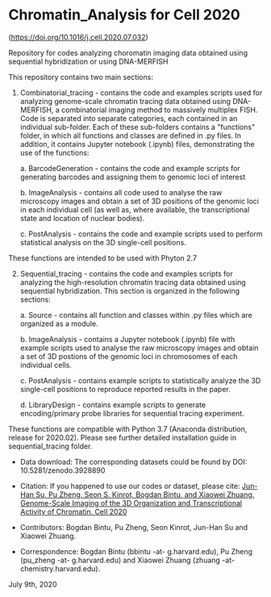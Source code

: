 # Chromatin_Analysis for Cell 2020 

(https://doi.org/10.1016/j.cell.2020.07.032)

Repository for codes analyzing choromatin imaging data obtained using sequential hybridization or using DNA-MERFISH

This repository contains two main sections:
1. Combinatorial_tracing - contains the code and examples scripts used for analyzing genome-scale chromatin tracing data obtained using DNA-MERFISH, a combinatorial imaging method to massively multiplex FISH. Code is separated into separate categories, each contained in an individual sub-folder. Each of these sub-folders contains a "functions" folder, in which all functions and classes are defined in .py files. In addition, it contains Jupyter notebook (.ipynb) files, demonstrating the use of the functions:

   a. BarcodeGeneration - contains the code and example scripts for generating barcodes and assigning them to genomic loci of interest

   b. ImageAnalysis - contains all code used to analyse the raw microscopy images and obtain a set of 3D positions of the genomic loci in each individual cell (as well as, where available, the transcriptional state and location of nuclear bodies).
   
   c. PostAnalysis - contains the code and example scripts used to perform statistical analysis on the 3D single-cell positions.

These functions are intended to be used with Phyton 2.7

2. Sequential_tracing - contains the code and examples scripts for analyzing the high-resolution chromatin tracing data obtained using sequential hybridization. This section is organized in the following sections: 

    a. Source - contains all function and classes within .py files which are organized as a module.

    b. ImageAnalysis - contains a Jupyter notebook (.ipynb) file with example scripts used to analyse the raw microscopy images and obtain a set of 3D postions of the genomic loci in chromosomes of each individual cells.

    c. PostAnalysis - contains example scripts to statistically analyze the 3D single-cell positions to reproduce reported results in the paper. 
    
    d. LibraryDesign - contains example scripts to generate encoding/primary probe libraries for sequential tracing experiment. 

These functions are compatible with Python 3.7 (Anaconda distribution, release for 2020.02). Please see further detailed installation guide in sequential_tracing folder. 


* Data download: The corresponding datasets could be found by DOI: 10.5281/zenodo.3928890

* Citation: If you happened to use our codes or dataset, please cite: [Jun-Han Su, Pu Zheng, Seon S. Kinrot, Bogdan Bintu, and Xiaowei Zhuang. Genome-Scale Imaging of the 3D Organization and Transcriptional Activity of Chromatin. Cell 2020](https://doi.org/10.1016/j.cell.2020.07.032)

* Contributors: Bogdan Bintu, Pu Zheng, Seon Kinrot, Jun-Han Su and Xiaowei Zhuang.

* Correspondence: Bogdan Bintu (bbintu -at- g.harvard.edu), Pu Zheng (pu_zheng -at- g.harvard.edu) and Xiaowei Zhuang (zhuang -at- chemistry.harvard.edu).

July 9th, 2020

